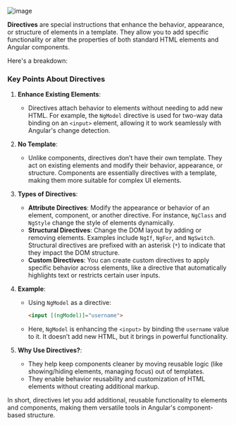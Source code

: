 ![image](https://github.com/user-attachments/assets/f1cababf-9468-4ccf-8951-1200216082f8)


**Directives** are special instructions that enhance the behavior, appearance, or structure of elements in a template. They allow you to add specific functionality or alter the properties of both standard HTML elements and Angular components.

Here's a breakdown:

### Key Points About Directives

1. **Enhance Existing Elements**:
   - Directives attach behavior to elements without needing to add new HTML. For example, the `NgModel` directive is used for two-way data binding on an `<input>` element, allowing it to work seamlessly with Angular's change detection.

2. **No Template**:
   - Unlike components, directives don’t have their own template. They act on existing elements and modify their behavior, appearance, or structure. Components are essentially directives with a template, making them more suitable for complex UI elements.

3. **Types of Directives**:
   - **Attribute Directives**: Modify the appearance or behavior of an element, component, or another directive. For instance, `NgClass` and `NgStyle` change the style of elements dynamically.
   - **Structural Directives**: Change the DOM layout by adding or removing elements. Examples include `NgIf`, `NgFor`, and `NgSwitch`. Structural directives are prefixed with an asterisk (`*`) to indicate that they impact the DOM structure.
   - **Custom Directives**: You can create custom directives to apply specific behavior across elements, like a directive that automatically highlights text or restricts certain user inputs.

4. **Example**:
   - Using `NgModel` as a directive:
     ```html
     <input [(ngModel)]="username">
     ```
   - Here, `NgModel` is enhancing the `<input>` by binding the `username` value to it. It doesn’t add new HTML, but it brings in powerful functionality.

5. **Why Use Directives?**:
   - They help keep components cleaner by moving reusable logic (like showing/hiding elements, managing focus) out of templates.
   - They enable behavior reusability and customization of HTML elements without creating additional markup.

In short, directives let you add additional, reusable functionality to elements and components, making them versatile tools in Angular's component-based structure.
